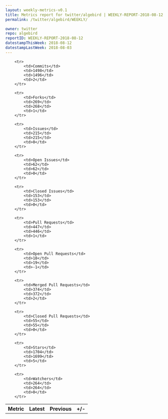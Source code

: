 ```yaml
---
layout: weekly-metrics-v0.1
title: Metrics report for twitter/algebird | WEEKLY-REPORT-2018-08-12
permalink: /twitter/algebird/WEEKLY/

owner: twitter
repo: algebird
reportID: WEEKLY-REPORT-2018-08-12
datestampThisWeek: 2018-08-12
datestampLastWeek: 2018-08-03
---
```




<table style="width: 100%;">
    <tr>
        <th>Metric</th>
        <th>Latest</th>
        <th>Previous</th>
        <th>+/-</th>
    </tr>

        <tr>
            <td>Commits</td>
            <td>1498</td>
            <td>1496</td>
            <td>2</td>
        </tr>
        
        <tr>
            <td>Forks</td>
            <td>269</td>
            <td>268</td>
            <td>1</td>
        </tr>
        
        <tr>
            <td>Issues</td>
            <td>215</td>
            <td>215</td>
            <td>0</td>
        </tr>
        
        <tr>
            <td>Open Issues</td>
            <td>62</td>
            <td>62</td>
            <td>0</td>
        </tr>
        
        <tr>
            <td>Closed Issues</td>
            <td>153</td>
            <td>153</td>
            <td>0</td>
        </tr>
        
        <tr>
            <td>Pull Requests</td>
            <td>447</td>
            <td>446</td>
            <td>1</td>
        </tr>
        
        <tr>
            <td>Open Pull Requests</td>
            <td>18</td>
            <td>19</td>
            <td>-1</td>
        </tr>
        
        <tr>
            <td>Merged Pull Requests</td>
            <td>374</td>
            <td>372</td>
            <td>2</td>
        </tr>
        
        <tr>
            <td>Closed Pull Requests</td>
            <td>55</td>
            <td>55</td>
            <td>0</td>
        </tr>
        
        <tr>
            <td>Stars</td>
            <td>1704</td>
            <td>1699</td>
            <td>5</td>
        </tr>
        
        <tr>
            <td>Watchers</td>
            <td>264</td>
            <td>264</td>
            <td>0</td>
        </tr>
        
</table>
